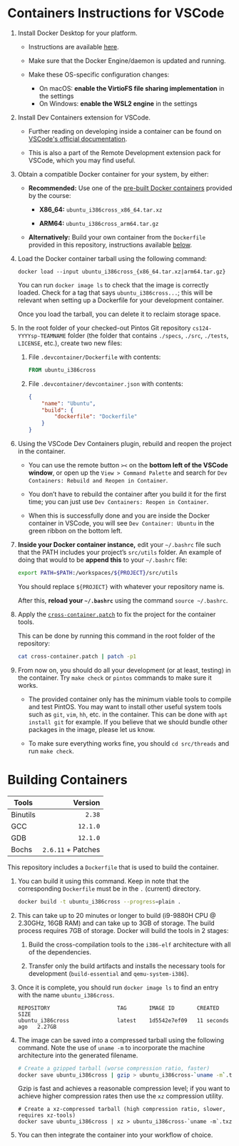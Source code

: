 # Containers Instructions for VSCode

1.  Install Docker Desktop for your platform.

    *   Instructions are available [here](https://docs.docker.com/engine/install/).

    *   Make sure that the Docker Engine/daemon is updated and running.

    *   Make these OS-specific configuration changes:
        *   On macOS:  **enable the VirtioFS file sharing implementation** in the settings
        *   On Windows:  **enable the WSL2 engine** in the settings

2.  Install Dev Containers extension for VSCode.

    *   Further reading on developing inside a container can be found on
        [VSCode's official documentation](https://code.visualstudio.com/docs/devcontainers/containers).

    *   This is also a part of the Remote Development extension pack for
        VSCode, which you may find useful.

3.  Obtain a compatible Docker container for your system, by either:

    *   **Recommended:** Use one of the [pre-built Docker containers](https://github.com/caltech-cs124/container/releases/)
        provided by the course:

        *   **X86_64:** `ubuntu_i386cross_x86_64.tar.xz`

        *   **ARM64:** `ubuntu_i386cross_arm64.tar.gz`

    *   **Alternatively:**  Build your own container from the `Dockerfile`
        provided in this repository, instructions available [below](#building-containers).

4.  Load the Docker container tarball using the following command:

    ```
    docker load --input ubuntu_i386cross_{x86_64.tar.xz|arm64.tar.gz}
    ```

    You can run `docker image ls` to check that the image is correctly loaded.
    Check for a tag that says `ubuntu_i386cross...`; this will be relevant
    when setting up a Dockerfile for your development container.

    Once you load the tarball, you can delete it to reclaim storage space.

5.  In the root folder of your checked-out Pintos Git repository
    `cs124-YYYYsp-TEAMNAME` folder (the folder that contains `./specs`,
    `./src`, `./tests`, `LICENSE`, etc.), create two new files:

    1.  File `.devcontainer/Dockerfile` with contents:

        ```Dockerfile
        FROM ubuntu_i386cross
        ```

    2.  File `.devcontainer/devcontainer.json` with contents:

        ```json
        {
            "name": "Ubuntu",
            "build": {
                "dockerfile": "Dockerfile"
            }
        }
        ```

6.  Using the VSCode Dev Containers plugin, rebuild and reopen the project in
    the container.

    *   You can use the remote button `><` on the **bottom left of the
        VSCode window**, or open up the `View > Command Palette` and search for
        `Dev Containers: Rebuild and Reopen in Container`.

    *   You don’t have to rebuild the container after you build it for the
        first time; you can just use `Dev Containers: Reopen in Container`.

    *   When this is successfully done and you are inside the Docker container
        in VSCode, you will see `Dev Container: Ubuntu` in the green ribbon on
        the bottom left.

7.  **Inside your Docker container instance,** edit your `~/.bashrc` file such
    that the PATH includes your project’s `src/utils` folder. An example of
    doing that would to be **append this** to your `~/.bashrc` file:

    ```sh
    export PATH=$PATH:/workspaces/${PROJECT}/src/utils
    ```

    You should replace `${PROJECT}` with whatever your repository name is.

    After this, **reload your `~/.bashrc`** using the command `source ~/.bashrc`.

8.  Apply the [`cross-container.patch`](./cross-container.patch) to fix the
    project for the container tools.

    This can be done by running this command in the root folder of the
    repository:

    ```sh
    cat cross-container.patch | patch -p1
    ```

9.  From now on, you should do all your development (or at least, testing) in
    the container.  Try `make check` or `pintos` commands to make sure it works.

    *   The provided container only has the minimum viable tools to compile
        and test PintOS.  You may want to install other useful system tools
        such as `git`, `vim`, `hh`, etc. in the container.  This can be done
        with `apt install git` for example. If you believe that we should
        bundle other packages in the image, please let us know.

    *   To make sure everything works fine, you should `cd src/threads` and
        run `make check`.

# Building Containers

| Tools    |            Version |
| -------- | -----------------: |
| Binutils |             `2.38` |
| GCC      |           `12.1.0` |
| GDB      |           `12.1.0` |
| Bochs    | `2.6.11` + Patches |

This repository includes a `Dockerfile` that is used to build the container.

1.  You can build it using this command.  Keep in note that the corresponding
    `Dockerfile` must be in the `.` (current) directory.

    ```sh
    docker build -t ubuntu_i386cross --progress=plain .
    ```

2.  This can take up to 20 minutes or longer to build (i9-9880H CPU @ 2.30GHz,
    16GB RAM) and can take up to 3GB of storage.  The build process requires
    7GB of storage.  Docker will build the tools in 2 stages:

    1.  Build the cross-compilation tools to the `i386-elf` architecture with
        all of the dependencies.

    2.  Transfer only the build artifacts and installs the necessary tools for
        development (`build-essential` and `qemu-system-i386`).

3.  Once it is complete, you should run `docker image ls` to find an entry
    with the name `ubuntu_i386cross`.

    ```
    REPOSITORY                     TAG       IMAGE ID       CREATED          SIZE
    ubuntu_i386cross               latest    1d5542e7ef09   11 seconds ago   2.27GB
    ```

4.  The image can be saved into a compressed tarball using the following
    command.  Note the use of `uname -m` to incorporate the machine
    architecture into the generated filename.

    ```sh
    # Create a gzipped tarball (worse compression ratio, faster)
    docker save ubuntu_i386cross | gzip > ubuntu_i386cross-`uname -m`.tgz
    ```

    Gzip is fast and achieves a reasonable compression level; if you want
    to achieve higher compression rates then use the `xz` compression utility.

    ```
    # Create a xz-compressed tarball (high compression ratio, slower, requires xz-tools)
    docker save ubuntu_i386cross | xz > ubuntu_i386cross-`uname -m`.txz
    ```

5.  You can then integrate the container into your workflow of choice.

